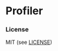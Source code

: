 # Profiler

### License

MIT (see [LICENSE](https://raw.github.com/GroundSix/Profiler/master/README.md))